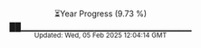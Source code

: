 <p align="center">
⏳Year Progress (9.73 %)<br>
██▁▁▁▁▁▁▁▁▁▁▁▁▁▁▁▁▁▁▁▁▁▁▁▁▁▁▁▁ <br>
<sub>Updated: Wed, 05 Feb 2025 12:04:14 GMT</sub>
</p>

